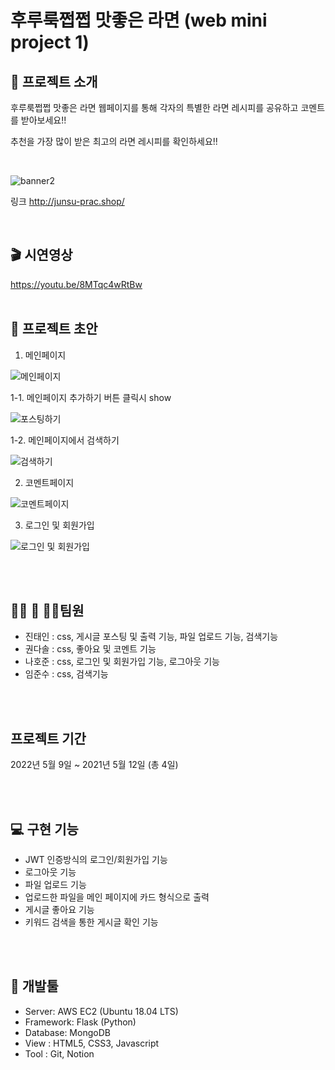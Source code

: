 # 후루룩쩝쩝 맛좋은 라면 (web mini project 1)

## 👋 프로젝트 소개

후루룩쩝쩝 맛좋은 라면 웹페이지를 통해 각자의 특별한 라면 레시피를 공유하고 코멘트를 받아보세요!!

추천을 가장 많이 받은 최고의 라면 레시피를 확인하세요!!

<br/>

![banner2](https://user-images.githubusercontent.com/96029064/167967975-c595ad0a-7cc8-4e2e-8a89-b668c271155e.jpg)


링크
http://junsu-prac.shop/

<br/>

## 🎬 시연영상

https://youtu.be/8MTqc4wRtBw
<br/>
<br/>

## 🎨 프로젝트 초안
1. 메인페이지
 
 ![메인페이지](https://user-images.githubusercontent.com/96029064/167969031-53fd56da-efa8-46d3-be36-4838d7b810e9.png)
 
 1-1. 메인페이지 추가하기 버튼 클릭시 show
 
 ![포스팅하기](https://user-images.githubusercontent.com/96029064/167969494-369912fc-0b55-432c-a360-98871a8a5820.png)
 
 1-2. 메인페이지에서 검색하기
 
 ![검색하기](https://user-images.githubusercontent.com/96029064/167969871-ff57919f-28cb-4c7a-9609-23fd3d3ecc7f.png)
 
2. 코멘트페이지 

![코멘트페이지](https://user-images.githubusercontent.com/96029064/167969247-a7b9948f-d1c0-49cc-a77d-ece296347455.png)

3. 로그인 및 회원가입

![로그인 및 회원가입](https://user-images.githubusercontent.com/96029064/167969367-6b429aff-a9c6-4d30-84ee-72244973619f.png)

<br/>
<br/>

## 👨🏻 🤝 👨🏻팀원

-   진태인 : css, 게시글 포스팅 및 출력 기능, 파일 업로드 기능, 검색기능
-   권다솔 : css, 좋아요 및 코멘트 기능 
-   나호준 : css, 로그인 및 회원가입 기능, 로그아웃 기능
-   임준수 : css, 검색기능

<br/>
<br/>

## 프로젝트 기간

2022년 5월 9일 ~ 2021년 5월 12일 (총 4일)

<br/>
<br/>

## 💻 구현 기능

-   JWT 인증방식의 로그인/회원가입 기능
-   로그아웃 기능
-   파일 업로드 기능
-   업로드한 파일을 메인 페이지에 카드 형식으로 출력
-   게시글 좋아요 기능
-   키워드 검색을 통한 게시글 확인 기능

<br/>
<br/>

## 🔨 개발툴

-   Server: AWS EC2 (Ubuntu 18.04 LTS)
-   Framework: Flask (Python)
-   Database: MongoDB
-   View : HTML5, CSS3, Javascript
-   Tool : Git, Notion


<br/>
<br/>
